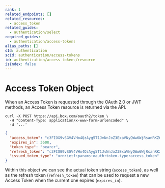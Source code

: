 ```yaml
---
rank: 1
related_endpoints: []
related_resources:
  - access_token
related_guides:
  - authentication/select
required_guides:
  - authentication/access-tokens
alias_paths: []
cId: authentication
scId: authentication/access-tokens
id: authentication/access-tokens/resource
isIndex: false
---
```


# Access Token Object

When an Access Token is requested through the OAuth 2.0 or JWT methods, an
Access Token resource is returned via the API.

```curl
curl -X POST https://api.box.com/oauth2/token \
  -H "Content-Type: application/x-www-form-urlencoded" \
  -d '...'
```

```json
{
  "access_token": "c3FIOG9vSGV4VHo4QzAyg5T1JvNnJoZ3ExaVNyQWw6WjRsanRKZG5lQk9qUE1BVQ",
  "expires_in": 3600,
  "token_type": "bearer",
  "refresh_token": "c3FIOG9vSGV4VHo4QzAyg5T1JvNnJoZ3ExaVNyQWw6WjRsanRKZG5lQk9qUE1BVQ",
  "issued_token_type": "urn:ietf:params:oauth:token-type:access_token"
}
```

Within this object we can see the actual token string (`access_token`), as well
as the refresh token (`refresh_token`) that can be used to request a new Access
Token when the current one expires (`expires_in`).
